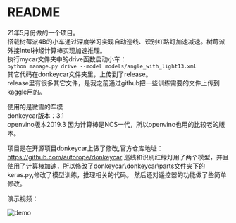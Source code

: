 # README
21年5月份做的一个项目。  
搭载树莓派4B的小车通过深度学习实现自动巡线、识别红路灯加速减速。树莓派外接Intel神经计算棒实现加速推理。  
执行mycar文件夹中的drive函数启动小车：  
`python manage.py drive --model models/angle_with_light13.xml`  
其它代码在donkeycar文件夹里，上传到了release。  
release里有很多其它文件，是我之前通过github把一些训练需要的文件上传到kaggle用的。

使用的是微雪的车模  
donkeycar版本：3.1  
openvino版本2019.3 因为计算棒是NCS一代，所以openvino也用的比较老的版本。

项目是在开源项目donkeycar上做了修改,官方仓库地址：https://github.com/autorope/donkeycar
巡线和识别红绿灯用了两个模型，并且使用了计算棒加速，所以修改了donkeycar\donkeycar\parts文件夹下的keras.py,修改了模型训练，推理相关的代码。
然后还对遥控器的功能做了些简单修改。

演示视频：

![demo](3.gif)
